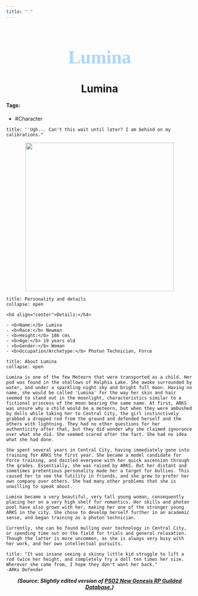 ```yaml
---
title: " "
---
```


<h1 align="center" style="color: #a8d8ff; font-family:pso2_font; font-size:50px;">Lumina</h1>
<h1 align="center">Lumina</h1>

#### Tags:
- #Character

```ad-quote
title: ''Ugh... Can't this wait until later? I am behind on my calibrations."
```
<p align="center">
  <img width="400" src="C:\Users\edvin\Documents\ObsidianVaults\PSO2RP\Images\Lumina\Lumina1.png">
</p>

```ad-summary
title: Personality and details
collapse: open

<h4 align="center">Details:</h4>

- <b>Name:</b> Lumina
- <b>Race:</b> Newman
- <b>Height:</b> 186 cms 
- <b>Age:</b> 19 years old
- <b>Gender:</b> Woman
- <b>Occupation/Archetype:</b> Photon Technician, Force

```

```ad-note
title: About Lumina
collapse: open

Lumina is one of the few Meteorn that were transported as a child. Her pod was found in the shallows of Halphia Lake. She awoke surrounded by water, and under a sparkling night sky and bright full moon. Having no name, she would be called 'Lumina' for the way her skin and hair seemed to stand out in the moonlight, characteristics similar to a fictional princess of the moon bearing the same name. At first, ARKS was unsure why a child would be a meteorn, but when they were ambushed by dolls while taking her to Central City, the girl instinctively grabbed a dropped rod from the ground and defended herself and the others with lightning. They had no other questions for her authenticity after that, but they did wonder why she claimed ignorance over what she did. She seemed scared after the fact. She had no idea what she had done.

She spent several years in Central City, having immediately gone into training for ARKS the first year. She became a model candidate for Force training, and dazzled everyone with her quick ascension through the grades. Essentially, she was raised by ARKS. But her distant and sometimes pretentious personality made her a target for bullies. This caused her to see the futility in friends, and she grew to prefer her own company over others. She had many other problems that she is unwilling to speak about.

Lumina became a very beautiful, very tall young woman, consequently placing her on a very high shelf for romantics. Her skills and photon pool have also grown with her, making her one of the stronger young ARKS in the city. She chose to develop herself further in an academic sense, and began training as a photon technician.

Currently, she can be found mulling over technology in Central City, or spending time out on the field for trials and general relaxation. Though the latter is more uncommon, as she is always very busy with her work, and her own intellectual pursuits.
```

```ad-quote
title: "It was insane seeing a skinny little kid struggle to lift a rod twice her height, and completely fry a doll ten times her size. Wherever she came from, I hope they don't want her back." 
-ARKs Defender
```



***<p align="center">(Source: Slightly edited version of <a href="https://www.guilded.gg/PSO2NGS-RPC?i=AQ9OLk0A&cid=af8cd38e-eb2c-467d-bc6b-1f648e24773f&intent=forum">PSO2 New Genesis RP Guilded Database.</a>)</p>***